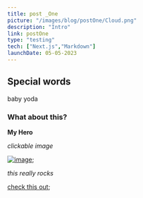 ```yaml
---
title: post _One
picture: "/images/blog/postOne/Cloud.png"
description: "Intro"
link: postOne
type: "testing"
tech: ["Next.js","Markdown"]
launchDate: 05-05-2023
---
```

## Special words ##
baby yoda

### What about this? ### 

**My Hero**

*clickable image*

[![image](/images/blog/postOne/Cloud.png)](https://next-portfolio-remake.vercel.app/images/projectImages/resume/resume1.png);

_this really rocks_

[check this out](https://shredfish.surge.sh);

